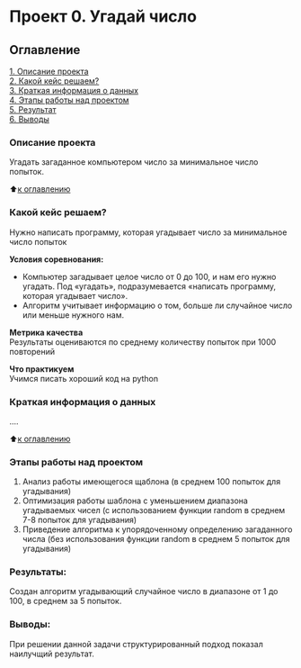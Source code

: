 # Проект 0. Угадай число

## Оглавление  
[1. Описание проекта](.README.md#Описание-проекта)  
[2. Какой кейс решаем?](.README.md#Какой-кейс-решаем)  
[3. Краткая информация о данных](.README.md#Краткая-информация-о-данных)  
[4. Этапы работы над проектом](.README.md#Этапы-работы-над-проектом)  
[5. Результат](.README.md#Результат)    
[6. Выводы](.README.md#Выводы) 

### Описание проекта    
Угадать загаданное компьютером число за минимальное число попыток.

:arrow_up:[к оглавлению](_)


### Какой кейс решаем?    
Нужно написать программу, которая угадывает число за минимальное число попыток

**Условия соревнования:**  
- Компьютер загадывает целое число от 0 до 100, и нам его нужно угадать. Под «угадать», подразумевается «написать программу, которая угадывает число».
- Алгоритм учитывает информацию о том, больше ли случайное число или меньше нужного нам.

**Метрика качества**     
Результаты оцениваются по среднему количеству попыток при 1000 повторений

**Что практикуем**     
Учимся писать хороший код на python


### Краткая информация о данных
....
  
:arrow_up:[к оглавлению](.README.md#Оглавление)


### Этапы работы над проектом  
1. Анализ работы имеющегося щаблона (в среднем 100 попыток для угадывания)
2. Оптимизация работы шаблона с уменьшением диапазона угадываемых чисел (с использованием функции random в среднем 7-8 попыток для угадывания)
3. Приведение алгоритма к упорядоченному определению загаданного числа (без использования функции random в среднем 5 попыток для угадывания)


### Результаты:  
Создан алгоритм угадывающий случайное число в диапазоне от 1 до 100, в среднем за 5 попыток.


### Выводы:  
При решении данной задачи структурированный подход показал наилучщий результат.

